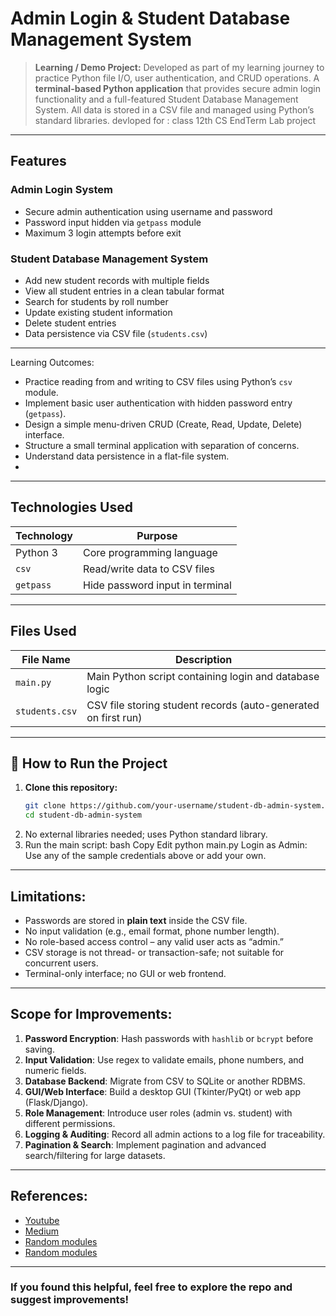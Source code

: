 #  Admin Login & Student Database Management System
> **Learning / Demo Project:** Developed as part of my learning journey to practice Python file I/O, user authentication, and CRUD operations.
A **terminal-based Python application** that provides secure admin login functionality and a full-featured Student Database Management System. All data is stored in a CSV file and managed using Python’s standard libraries.
> devloped for : class 12th CS EndTerm Lab project
---

##  Features
###  Admin Login System
- Secure admin authentication using username and password
- Password input hidden via `getpass` module
- Maximum 3 login attempts before exit

###  Student Database Management System
- Add new student records with multiple fields
- View all student entries in a clean tabular format
- Search for students by roll number
- Update existing student information
- Delete student entries
- Data persistence via CSV file (`students.csv`)

---

Learning Outcomes:
- Practice reading from and writing to CSV files using Python’s `csv` module.
- Implement basic user authentication with hidden password entry (`getpass`).
- Design a simple menu-driven CRUD (Create, Read, Update, Delete) interface.
- Structure a small terminal application with separation of concerns.
- Understand data persistence in a flat-file system.
- 
---
##  Technologies Used

| Technology  | Purpose                           |
|-------------|-----------------------------------|
| Python 3    | Core programming language         |
| `csv`       | Read/write data to CSV files      |
| `getpass`   | Hide password input in terminal   |

---

##  Files Used

| File Name      | Description                                                     |
|----------------|-----------------------------------------------------------------|
| `main.py`      | Main Python script containing login and database logic          |
| `students.csv` | CSV file storing student records (auto-generated on first run)  |

---

## 🧪 How to Run the Project

1. **Clone this repository:**
   ```bash
   git clone https://github.com/your-username/student-db-admin-system.git
   cd student-db-admin-system

2. No external libraries needed; uses Python standard library.
3. Run the main script:
  bash
  Copy
  Edit
  python main.py
  Login as Admin:
  Use any of the sample credentials above or add your own.

---

## Limitations:
- Passwords are stored in **plain text** inside the CSV file.
- No input validation (e.g., email format, phone number length).
- No role-based access control – any valid user acts as “admin.”
- CSV storage is not thread- or transaction-safe; not suitable for concurrent users.
- Terminal-only interface; no GUI or web frontend.
  
---

## Scope for Improvements:
1. **Password Encryption**: Hash passwords with `hashlib` or `bcrypt` before saving.
2. **Input Validation**: Use regex to validate emails, phone numbers, and numeric fields.
3. **Database Backend**: Migrate from CSV to SQLite or another RDBMS.
4. **GUI/Web Interface**: Build a desktop GUI (Tkinter/PyQt) or web app (Flask/Django).
5. **Role Management**: Introduce user roles (admin vs. student) with different permissions.
6. **Logging & Auditing**: Record all admin actions to a log file for traceability.
7. **Pagination & Search**: Implement pagination and advanced search/filtering for large datasets.
   
---

## References:
- [Youtube](https://www.youtube.com/watch?v=9OjD_HjV03E)
- [Medium](https://rs-punia.medium.com/designing-a-login-register-and-user-authentication-script-in-python-326a11821504)  
- [Random modules](https://www.w3schools.com/python/module_random.asp)
- [Random modules](https://www.geeksforgeeks.org/python-random-module/)

---
### If you found this helpful, feel free to explore the repo and suggest improvements!

